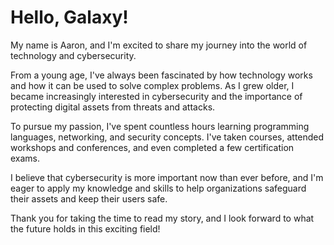 # Hello, Galaxy!

My name is Aaron, and I'm excited to share my journey into the world of technology and cybersecurity.

From a young age, I've always been fascinated by how technology works and how it can be used to solve complex problems. As I grew older, I became increasingly interested in cybersecurity and the importance of protecting digital assets from threats and attacks.

To pursue my passion, I've spent countless hours learning programming languages, networking, and security concepts. I've taken courses, attended workshops and conferences, and even completed a few certification exams.

I believe that cybersecurity is more important now than ever before, and I'm eager to apply my knowledge and skills to help organizations safeguard their assets and keep their users safe.

Thank you for taking the time to read my story, and I look forward to what the future holds in this exciting field!
